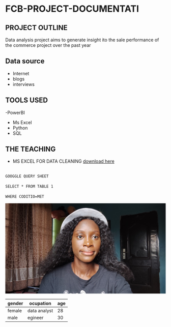 # FCB-PROJECT-DOCUMENTATI

## PROJECT OUTLINE

Data analysis project aims to generate insight ito the sale performance of the commerce project over the past year

## Data source
- Internet
- blogs
- interviews

## TOOLS USED
-PowerBI
- Ms Excel
- Python
- SQL

## THE TEACHING

- MS EXCEL FOR DATA CLEANING [download here](https://www.microsoft.com/en-us/microsoft-365/excel)


```

GOOGGLE QUERY SHEET

SELECT * FROM TABLE 1

WHERE CODITIO=MET

```

![](IMG_20230330_103031.jpg)




|gender|ocupation|age|
|------|--------|---|
|female|data analyst|28|
|male|egineer|30|
























